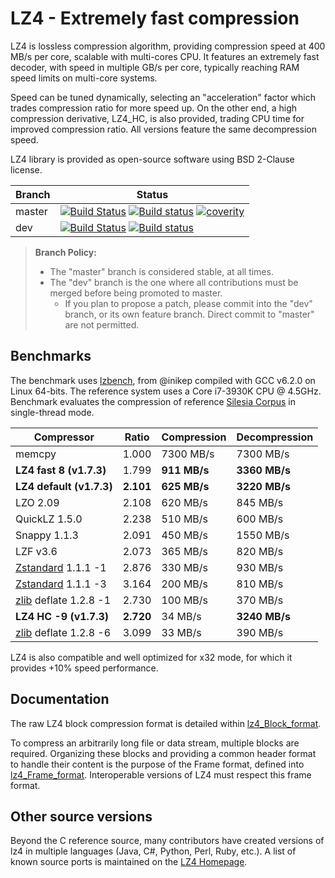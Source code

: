 LZ4 - Extremely fast compression
================================

LZ4 is lossless compression algorithm,
providing compression speed at 400 MB/s per core,
scalable with multi-cores CPU.
It features an extremely fast decoder,
with speed in multiple GB/s per core,
typically reaching RAM speed limits on multi-core systems.

Speed can be tuned dynamically, selecting an "acceleration" factor
which trades compression ratio for more speed up.
On the other end, a high compression derivative, LZ4_HC, is also provided,
trading CPU time for improved compression ratio.
All versions feature the same decompression speed.

LZ4 library is provided as open-source software using BSD 2-Clause license.


|Branch      |Status   |
|------------|---------|
|master      | [![Build Status][travisMasterBadge]][travisLink] [![Build status][AppveyorMasterBadge]][AppveyorLink] [![coverity][coverBadge]][coverlink] |
|dev         | [![Build Status][travisDevBadge]][travisLink]    [![Build status][AppveyorDevBadge]][AppveyorLink]                                         |

[travisMasterBadge]: https://travis-ci.org/lz4/lz4.svg?branch=master "Continuous Integration test suite"
[travisDevBadge]: https://travis-ci.org/lz4/lz4.svg?branch=dev "Continuous Integration test suite"
[travisLink]: https://travis-ci.org/lz4/lz4
[AppveyorMasterBadge]: https://ci.appveyor.com/api/projects/status/github/lz4/lz4?branch=master&svg=true "Windows test suite"
[AppveyorDevBadge]: https://ci.appveyor.com/api/projects/status/github/lz4/lz4?branch=dev&svg=true "Windows test suite"
[AppveyorLink]: https://ci.appveyor.com/project/YannCollet/lz4-1lndh
[coverBadge]: https://scan.coverity.com/projects/4735/badge.svg "Static code analysis of Master branch"
[coverlink]: https://scan.coverity.com/projects/4735

> **Branch Policy:**
> - The "master" branch is considered stable, at all times.
> - The "dev" branch is the one where all contributions must be merged
    before being promoted to master.
>   + If you plan to propose a patch, please commit into the "dev" branch,
      or its own feature branch.
      Direct commit to "master" are not permitted.

Benchmarks
-------------------------

The benchmark uses [lzbench], from @inikep
compiled with GCC v6.2.0 on Linux 64-bits.
The reference system uses a Core i7-3930K CPU @ 4.5GHz.
Benchmark evaluates the compression of reference [Silesia Corpus]
in single-thread mode.

[lzbench]: https://github.com/inikep/lzbench
[Silesia Corpus]: http://sun.aei.polsl.pl/~sdeor/index.php?page=silesia

|  Compressor            | Ratio   | Compression | Decompression |
|  ----------            | -----   | ----------- | ------------- |
|  memcpy                |  1.000  | 7300 MB/s   |   7300 MB/s   |
|**LZ4 fast 8  (v1.7.3)**|  1.799  |**911 MB/s** | **3360 MB/s** |
|**LZ4 default (v1.7.3)**|**2.101**|**625 MB/s** | **3220 MB/s** |
|  LZO 2.09              |  2.108  |  620 MB/s   |    845 MB/s   |
|  QuickLZ 1.5.0         |  2.238  |  510 MB/s   |    600 MB/s   |
|  Snappy 1.1.3          |  2.091  |  450 MB/s   |   1550 MB/s   |
|  LZF v3.6              |  2.073  |  365 MB/s   |    820 MB/s   |
|  [Zstandard] 1.1.1 -1  |  2.876  |  330 MB/s   |    930 MB/s   |
|  [Zstandard] 1.1.1 -3  |  3.164  |  200 MB/s   |    810 MB/s   |
| [zlib] deflate 1.2.8 -1|  2.730  |  100 MB/s   |    370 MB/s   |
|**LZ4 HC -9 (v1.7.3)**  |**2.720**|   34 MB/s   | **3240 MB/s** |
| [zlib] deflate 1.2.8 -6|  3.099  |   33 MB/s   |    390 MB/s   |

[zlib]: http://www.zlib.net/
[Zstandard]: http://www.zstd.net/

LZ4 is also compatible and well optimized for x32 mode, for which it provides +10% speed performance.


Documentation
-------------------------

The raw LZ4 block compression format is detailed within [lz4_Block_format].

To compress an arbitrarily long file or data stream, multiple blocks are required.
Organizing these blocks and providing a common header format to handle their content
is the purpose of the Frame format, defined into [lz4_Frame_format].
Interoperable versions of LZ4 must respect this frame format.

[lz4_Block_format]: doc/lz4_Block_format.md
[lz4_Frame_format]: doc/lz4_Frame_format.md


Other source versions
-------------------------

Beyond the C reference source,
many contributors have created versions of lz4 in multiple languages
(Java, C#, Python, Perl, Ruby, etc.).
A list of known source ports is maintained on the [LZ4 Homepage].

[LZ4 Homepage]: http://www.lz4.org
